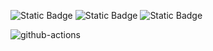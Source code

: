 ![Static Badge](https://img.shields.io/badge/Language-Python-Green)
![Static Badge](https://img.shields.io/badge/Licencse-Apache2.0-blue)
![Static Badge](https://img.shields.io/badge/Platform-Linux-red)

![github-actions](https://github.com/S25-CSC510-Group10/Repository1/actions/workflows/github-actions.yml/badge.svg)
